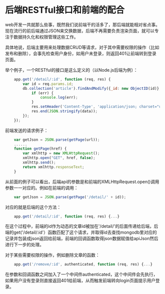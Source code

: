后端RESTful接口和前端的配合
===

web开发一共就那么些事，既然我们说前端干的活多了，那后端就能相对省点事。现在流行的前后端通过JSON来交换数据，后端不再需要负责渲染页面，就可以专注于数据持久化和权限管理这些工作。

具体地说，后端主要用来处理数据CRUD等请求，对于其中需要权限的操作（比如发布和删除），会事先检查用户身份，如用户未登录，则返回401让前端转到登录页面。

举个例子，一个RESTful的接口是这么定义的（以Node.js后端为例）：
```javascript
	app.get('/detail/:id', function (req, res) {
    	var id = req.params.id;
    	db.collection('article').findAndModify({_id: new ObjectID(id)}, [], {$inc: {'readCount': 1}}, {}, function (err, data) {
        	if (err) {
            	console.log(err);
        	}
        	res.setHeader('Content-Type', 'application/json; charset="utf-8"');
        	res.end(JSON.stringify(data));
    	});
	});
```

前端发送的请求例子：
```javascript
	var getJson = JSON.parse(getPage(url));
	......
	function getPage(href) {
        var xmlhttp = new XMLHttpRequest();
        xmlhttp.open("GET", href, false);
        xmlhttp.send();
        return xmlhttp.responseText;
    }
```

从前面的例子可以看出，后端api的参数是和前端的XMLHttpRequest.open()调用参数一一对应的。例如在前端的调用：
```javascript
	var getJson = JSON.parse(getPage('/detail/' + id));
```
	
对应的就是后端的这个方法：
```javascript
	app.get('/detail/:id', function (req, res) {...}
```

在这个过程中，前端的id作为动态的文章id被加在'/detail/'的后面传递给后端，后端的get('/detail/:id'）函数匹配了这个请求，并取得id去查找mongodb里对应的记录并包装成json返回给前端，前端的回调函数取得json数据赋值给apiJson然后进行下一步的处理。

对于某些需要权限的操作，例如删除文章的函数：
```javascript
	app.get('/remove/:id', authenticated, function (req, res) {...}
```

在参数和回调函数之间加入了一个中间件authenticated，这个中间件会先执行，如果用户没有登录则直接返回401给前端，从而触发前端转向login页面提示用户登录。


